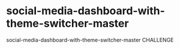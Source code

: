 # social-media-dashboard-with-theme-switcher-master
social-media-dashboard-with-theme-switcher-master CHALLENGE
